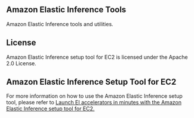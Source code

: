 ## Amazon Elastic Inference Tools

Amazon Elastic Inference tools and utilities.

## License

Amazon Elastic Inference setup tool for EC2 is licensed under the Apache 2.0 License. 

## Amazon Elastic Inference Setup Tool for EC2

For more information on how to use the Amazon Elastic Inference setup tool, please refer to [Launch EI accelerators in minutes with the Amazon Elastic Inference setup tool for EC2.](https://aws.amazon.com/blogs/machine-learning/launch-ei-accelerators-in-minutes-with-the-amazon-elastic-inference-setup-tool-for-ec2/)
